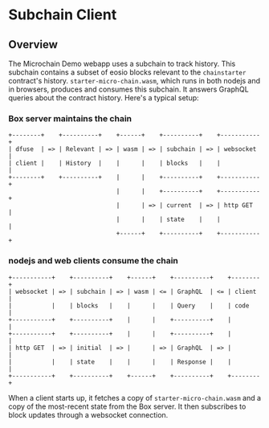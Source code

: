# Subchain Client

## Overview

The Microchain Demo webapp uses a subchain to track history. This subchain contains a subset of eosio blocks relevant to the `chainstarter` contract's history. `starter-micro-chain.wasm`, which runs in both nodejs and in browsers, produces and consumes this subchain. It answers GraphQL queries about the contract history. Here's a typical setup:

### Box server maintains the chain

```
+--------+    +----------+    +------+    +----------+    +-----------+
| dfuse  | => | Relevant | => | wasm | => | subchain | => | websocket |
| client |    | History  |    |      |    | blocks   |    |           |
+--------+    +----------+    |      |    +----------+    +-----------+
                              |      |    +----------+    +-----------+
                              |      | => | current  | => | http GET  |
                              |      |    | state    |    |           |
                              +------+    +----------+    +-----------+
```

### nodejs and web clients consume the chain

```
+-----------+    +----------+    +------+    +----------+    +--------+
| websocket | => | subchain | => | wasm | <= | GraphQL  | <= | client |
|           |    | blocks   |    |      |    | Query    |    | code   |
+-----------+    +----------+    |      |    +----------+    |        |
+-----------+    +----------+    |      |    +----------+    |        |
| http GET  | => | initial  | => |      | => | GraphQL  | => |        |
|           |    | state    |    |      |    | Response |    |        |
+-----------+    +----------+    +------+    +----------+    +--------+
```

When a client starts up, it fetches a copy of `starter-micro-chain.wasm` and a copy of the most-recent state from the Box server. It then subscribes to block updates through a websocket connection.
